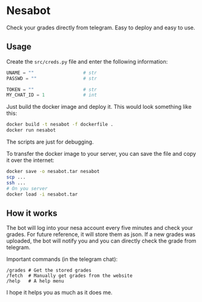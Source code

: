 # Nesabot

Check your grades directly from telegram.
Easy to deploy and easy to use.

## Usage

Create the `src/creds.py` file and enter the following information:

``` python
UNAME = ""                  # str
PASSWD = ""                 # str

TOKEN = ""                  # str
MY_CHAT_ID = 1              # int
```

Just build the docker image and deploy it.
This would look something like this:

``` bash
docker build -t nesabot -f dockerfile .
docker run nesabot 
```

The scripts are just for debugging.

To transfer the docker image to your server, you can save the file and copy it over the internet:
``` bash
docker save -o nesabot.tar nesabot
scp ...
ssh ...
# On you server
docker load -i nesabot.tar
```

## How it works

The bot will log into your nesa account every five minutes and check your grades.
For future reference, it will store them as json. If a new grades was uploaded, the bot will notify
you and you can directly check the grade from telegram.

Important commands (in the telegram chat):

```
/grades # Get the stored grades
/fetch  # Manually get grades from the website
/help   # A help menu
```

I hope it helps you as much as it does me.
